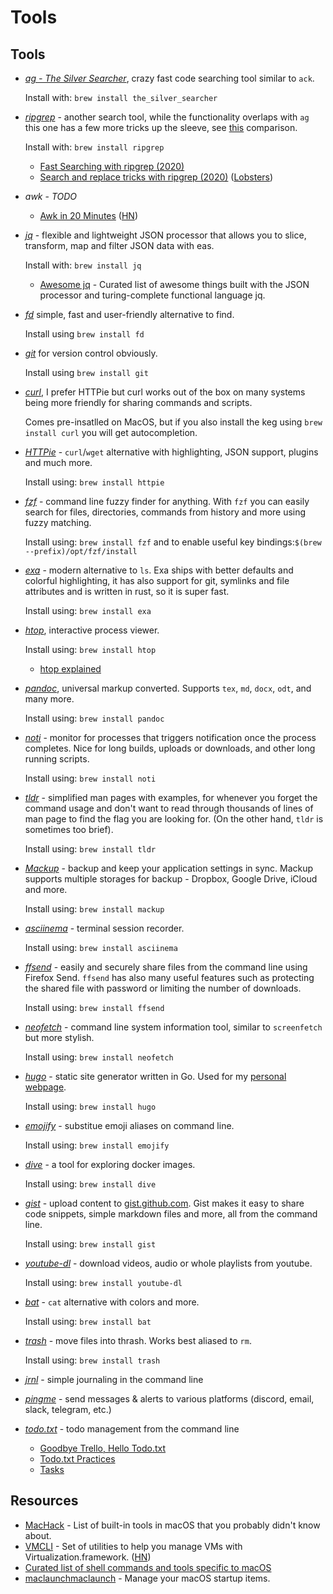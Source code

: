 # Tools

## Tools

- *[ag - The Silver Searcher](https://github.com/ggreer/the_silver_searcher)*,
  crazy fast code searching tool similar to `ack`.

  Install with: `brew install the_silver_searcher`

- *[ripgrep](https://github.com/BurntSushi/ripgrep)* - another search tool,
  while the functionality overlaps with `ag` this one has a few more tricks
  up the sleeve, see [this](https://beyondgrep.com/feature-comparison/) comparison.

  Install with: `brew install ripgrep`

  - [Fast Searching with ripgrep (2020)](https://mariusschulz.com/blog/fast-searching-with-ripgrep)
  - [Search and replace tricks with ripgrep (2020)](https://learnbyexample.github.io/substitution-with-ripgrep/) ([Lobsters](https://lobste.rs/s/tn4olb/search_replace_tricks_with_ripgrep))

- *awk* - _TODO_

  - [Awk in 20 Minutes](https://ferd.ca/awk-in-20-minutes.html) ([HN](https://news.ycombinator.com/item?id=23048054))

- *[jq](https://stedolan.github.io/jq/)* - flexible and lightweight JSON processor
  that allows you to slice, transform, map and filter JSON data with eas.

  Install with: `brew install jq`

  - [Awesome jq](https://github.com/fiatjaf/awesome-jq) - Curated list of awesome things built with the JSON processor and turing-complete functional language jq.

- *[fd](https://github.com/sharkdp/fd)* simple, fast and user-friendly alternative to find.

  Install using `brew install fd`

- *[git](https://github.com/git/git)* for version control obviously.

  Install using `brew install git`

- *[curl](https://curl.se/docs/manpage.html)*, I prefer HTTPie but curl works
  out of the box on many systems being more friendly for sharing commands and
  scripts.

  Comes pre-insatlled on MacOS, but if you also install the keg using
  `brew install curl` you will get autocompletion.

- *[HTTPie](https://httpie.org/)* - `curl`/`wget` alternative with highlighting,
  JSON support, plugins and much more.

  Install using: `brew install httpie`

- *[fzf](https://github.com/junegunn/fzf)* - command line fuzzy finder for anything.
  With `fzf` you can easily search for files, directories, commands from history and more using fuzzy matching.

  Install using: `brew install fzf` and to enable useful key bindings:`$(brew --prefix)/opt/fzf/install`

- *[exa](https://github.com/ogham/exa)* - modern alternative to `ls`.
  Exa ships with better defaults and colorful highlighting, it has also support
  for git, symlinks and file attributes and is written in rust, so it is super fast.

  Install using: `brew install exa`

- *[htop](https://htop.dev/)*, interactive process viewer.

  Install using: `brew install htop`

  - [htop explained](https://peteris.rocks/blog/htop/)

- *[pandoc](https://github.com/jgm/pandoc)*, universal markup converted.
  Supports `tex`, `md`, `docx`, `odt`, and many more.

  Install using: `brew install pandoc`

- *[noti](https://github.com/variadico/noti)* - monitor for processes
  that triggers notification once the process completes.
  Nice for long builds, uploads or downloads, and other long running scripts.

  Install using: `brew install noti`

- *[tldr](https://tldr.sh/)* - simplified man pages with examples, for whenever you forget the command usage and don't want to read through thousands of lines of man page to find the flag you are looking for. (On the other hand, `tldr` is sometimes too brief).

  Install using: `brew install tldr`

- *[Mackup](https://github.com/lra/mackup)* - backup and keep your application settings in sync. Mackup supports multiple storages for backup - Dropbox, Google Drive, iCloud and more.

  Install using: `brew install mackup`

- *[asciinema](https://github.com/asciinema/asciinema)* - terminal session recorder.

  Install using: `brew install asciinema`

- *[ffsend](https://github.com/timvisee/ffsend)* - easily and securely share files from the command line using Firefox Send. `ffsend` has also many useful features such as protecting the shared file with password or limiting the number of downloads.

  Install using: `brew install ffsend`

- *[neofetch](https://github.com/dylanaraps/neofetch)* - command line
  system information tool, similar to `screenfetch` but more stylish.

  Install using: `brew install neofetch`

- *[hugo](https://github.com/gohugoio/hugo)* - static site generator written in Go.
  Used for my [personal webpage](https://dzx.cz).

  Install using: `brew install hugo`

- *[emojify](https://github.com/mrowa44/emojify)* - substitue emoji aliases
  on command line.

  Install using: `brew install emojify`

- *[dive](https://github.com/wagoodman/dive)* - a tool for exploring docker
  images.

  Install using: `brew install dive`

- *[gist](https://github.com/defunkt/gist)* - upload content to [gist.github.com](https://gist.github.com/discover). Gist makes it easy to share code snippets, simple markdown files and more, all from the command line.

  Install using: `brew install gist`

- *[youtube-dl](https://ytdl-org.github.io/youtube-dl/index.html)* - download videos, audio or whole playlists from youtube.

  Install using: `brew install youtube-dl`

- *[bat](notion://www.notion.so/matousdz/Computer-Science-adccc07398e04fe3b6b6b3ac98029f61?p=51166fcb3e3c49f18c0f00fe0586dc08&showMoveTo=true)* - `cat` alternative with colors and more.

  Install using: `brew install bat`

- *[trash](https://github.com/ali-rantakari/trash)* - move files into thrash.
  Works best aliased to `rm`.

  Install using: `brew install trash`

- *[jrnl](https://jrnl.sh/en/stable/)* - simple journaling in the command line

- *[pingme](https://github.com/kha7iq/pingme)* - send messages & alerts to various platforms (discord, email, slack, telegram, etc.)

- *[todo.txt](https://github.com/todotxt/todo.txt-cli)* - todo management from the command line
  - [Goodbye Trello, Hello Todo.txt](https://joehallenbeck.com/goodbye-trello-hello-todo-txt/)
  - [Todo.txt Practices](https://joehallenbeck.com/todo-txt-practices/)
  - [Tasks](https://plaintext-productivity.net/1-00-tasks-introduction.html)

## Resources

- [MacHack](https://github.com/kendfinger/MacHack) - List of built-in tools in macOS that you probably didn't know about.
- [VMCLI](https://github.com/gyf304/vmcli) - Set of utilities to help you manage VMs with Virtualization.framework. ([HN](https://news.ycombinator.com/item?id=25786640))
- [Curated list of shell commands and tools specific to macOS](https://github.com/herrbischoff/awesome-macos-command-line)
- [maclaunchmaclaunch](https://github.com/HazCod/maclaunch) - Manage your macOS startup items.

